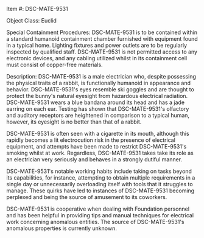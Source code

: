 Item #: DSC-MATE-9531

Object Class: Euclid

Special Containment Procedures:
DSC-MATE-9531 is to be contained within a standard humanoid containment chamber furnished with equipment found in a typical home. Lighting fixtures and power outlets are to be regularly inspected by qualified staff. DSC-MATE-9531 is not permitted access to any electronic devices, and any cabling utilized whilst in its containment cell must consist of copper-free materials.

Description:
DSC-MATE-9531 is a male electrician who, despite possessing the physical traits of a rabbit, is functionally humanoid in appearance and behavior. DSC-MATE-9531's eyes resemble ski goggles and are thought to protect the bunny's natural eyesight from hazardous electrical radiation. DSC-MATE-9531 wears a blue bandana around its head and has a jade earring on each ear. Testing has shown that DSC-MATE-9531's olfactory and auditory receptors are heightened in comparison to a typical human, however, its eyesight is no better than that of a rabbit.

DSC-MATE-9531 is often seen with a cigarette in its mouth, although this rapidly becomes a lit electrocution risk in the presence of electrical equipment, and attempts have been made to restrict DSC-MATE-9531's smoking whilst at work. Regardless, DSC-MATE-9531 takes take its role as an electrician very seriously and behaves in a strongly dutiful manner.

DSC-MATE-9531's notable working habits include taking on tasks beyond its capabilities, for instance, attempting to obtain multiple requirements in a single day or unnecessarily overloading itself with tools that it struggles to manage. These quirks have led to instances of DSC-MATE-9531 becoming perplexed and being the source of amusement to its coworkers.

DSC-MATE-9531 is cooperative when dealing with Foundation personnel and has been helpful in providing tips and manual techniques for electrical work concerning anomalous entities. The source of DSC-MATE-9531's anomalous properties is currently unknown.